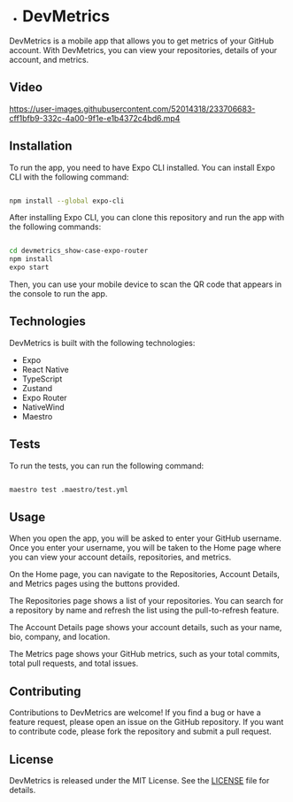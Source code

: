- # DevMetrics

DevMetrics is a mobile app that allows you to get metrics of your GitHub account. With DevMetrics, you can view your repositories, details of your account, and metrics.

## Video

https://user-images.githubusercontent.com/52014318/233706683-cff1bfb9-332c-4a00-9f1e-e1b4372c4bd6.mp4

## Installation

To run the app, you need to have Expo CLI installed. You can install Expo CLI with the following command:

```bash

npm install --global expo-cli
```



After installing Expo CLI, you can clone this repository and run the app with the following commands:

```bash

cd devmetrics_show-case-expo-router
npm install
expo start
```

Then, you can use your mobile device to scan the QR code that appears in the console to run the app.
## Technologies

DevMetrics is built with the following technologies:
- Expo
- React Native
- TypeScript
- Zustand
- Expo Router
- NativeWind
- Maestro

## Tests

To run the tests, you can run the following command:

```bash

maestro test .maestro/test.yml

```
 
## Usage

When you open the app, you will be asked to enter your GitHub username. Once you enter your username, you will be taken to the Home page where you can view your account details, repositories, and metrics.

On the Home page, you can navigate to the Repositories, Account Details, and Metrics pages using the buttons provided.

The Repositories page shows a list of your repositories. You can search for a repository by name and refresh the list using the pull-to-refresh feature.

The Account Details page shows your account details, such as your name, bio, company, and location.

The Metrics page shows your GitHub metrics, such as your total commits, total pull requests, and total issues.
## Contributing

Contributions to DevMetrics are welcome! If you find a bug or have a feature request, please open an issue on the GitHub repository. If you want to contribute code, please fork the repository and submit a pull request.
## License

DevMetrics is released under the MIT License. See the [LICENSE](https://github.com/%3Cyour-username%3E/devmetrics_show-case-expo-router/blob/main/LICENSE)  file for details.

